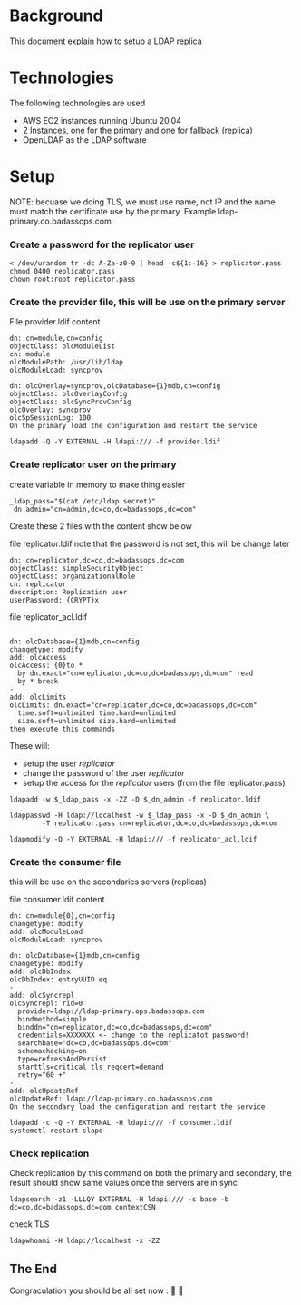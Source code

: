 # Background
This document explain how to setup a LDAP replica

# Technologies
The following technologies are used

- AWS EC2 instances running Ubuntu 20.04
- 2 Instances, one for the primary and one for fallback (replica)
- OpenLDAP as the LDAP software

# Setup
NOTE: becuase we doing TLS, we must use name, not IP and the name must match the certificate use by the primary.
Example ldap-primary.co.badassops.com

### Create a password for the replicator user
```
< /dev/urandom tr -dc A-Za-z0-9 | head -c${1:-16} > replicator.pass
chmod 0400 replicator.pass
chown root:root replicator.pass
```

### Create the provider file, this will be use on the primary server
File provider.ldif content
```
dn: cn=module,cn=config
objectClass: olcModuleList
cn: module
olcModulePath: /usr/lib/ldap
olcModuleLoad: syncprov

dn: olcOverlay=syncprov,olcDatabase={1}mdb,cn=config
objectClass: olcOverlayConfig
objectClass: olcSyncProvConfig
olcOverlay: syncprov
olcSpSessionLog: 100
On the primary load the configuration and restart the service
```

```
ldapadd -Q -Y EXTERNAL -H ldapi:/// -f provider.ldif
``` 


### Create replicator user on the primary

create variable in memory to make thing easier
```
_ldap_pass="$(cat /etc/ldap.secret)"
_dn_admin="cn=admin,dc=co,dc=badassops,dc=com"
```

Create these 2 files with the content show below

file replicator.ldif 
note that the password is not set, this will be change later
```
dn: cn=replicator,dc=co,dc=badassops,dc=com
objectClass: simpleSecurityObject
objectClass: organizationalRole
cn: replicator
description: Replication user
userPassword: {CRYPT}x
```

file replicator_acl.ldif
```

dn: olcDatabase={1}mdb,cn=config
changetype: modify
add: olcAccess
olcAccess: {0}to *
  by dn.exact="cn=replicator,dc=co,dc=badassops,dc=com" read
  by * break
-
add: olcLimits
olcLimits: dn.exact="cn=replicator,dc=co,dc=badassops,dc=com"
  time.soft=unlimited time.hard=unlimited
  size.soft=unlimited size.hard=unlimited
then execute this commands
```

These will:
- setup the user *replicator*
- change the password of the user *replicator*
- setup the access for the *replicator* users (from the file replicator.pass)
```
ldapadd -w $_ldap_pass -x -ZZ -D $_dn_admin -f replicator.ldif

ldappasswd -H ldap://localhost -w $_ldap_pass -x -D $_dn_admin \
        -T replicator.pass cn=replicator,dc=co,dc=badassops,dc=com

ldapmodify -Q -Y EXTERNAL -H ldapi:/// -f replicator_acl.ldif
```

### Create the consumer file
this will be use on the secondaries servers (replicas)

file consumer.ldif content
```
dn: cn=module{0},cn=config
changetype: modify
add: olcModuleLoad
olcModuleLoad: syncprov

dn: olcDatabase={1}mdb,cn=config
changetype: modify
add: olcDbIndex
olcDbIndex: entryUUID eq
-
add: olcSyncrepl
olcSyncrepl: rid=0
  provider=ldap://ldap-primary.ops.badassops.com
  bindmethod=simple
  binddn="cn=replicator,dc=co,dc=badassops,dc=com"
  credentials=XXXXXXX <- change to the replicatot password!
  searchbase="dc=co,dc=badassops,dc=com"
  schemachecking=on
  type=refreshAndPersist
  starttls=critical tls_reqcert=demand
  retry="60 +"
-
add: olcUpdateRef
olcUpdateRef: ldap://ldap-primary.co.badassops.com
On the secondary load the configuration and restart the service
```

```
ldapadd -c -Q -Y EXTERNAL -H ldapi:/// -f consumer.ldif
systemctl restart slapd
```

### Check replication

Check replication by this command on both the primary and secondary, 
the result should show same values once the servers are in sync

```
ldapsearch -z1 -LLLQY EXTERNAL -H ldapi:/// -s base -b dc=co,dc=badassops,dc=com contextCSN
```

check TLS
```
ldapwhoami -H ldap://localhost -x -ZZ
```

## The End
Congraculation you should be all set now : 🦄 👏
